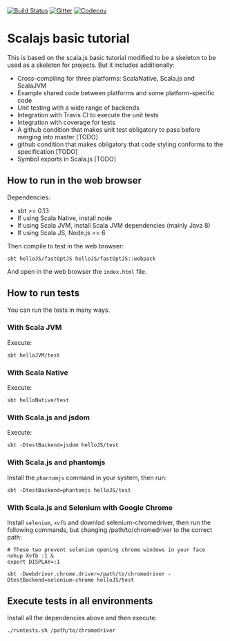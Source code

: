 [![Build Status](https://travis-ci.org/nVotesOrg/scala-js-basic-example.svg?branch=master)](https://travis-ci.org/nVotesOrg/scala-js-basic-example) [![Gitter](https://img.shields.io/badge/gitter-join%20chat-green.svg)](https://gitter.im/nVotesOrg/scala-js-basic-example) [![Codecov](https://codecov.io/github/nVotesOrg/scala-js-basic-example.svg/coverage.svg?branch=master)](https://codecov.io/github/nVotesOrg/scala-js-basic-example.svg?branch=master)

# Scalajs basic tutorial

This is based on the scala.js basic tutorial modified to be a skeleton to be used as
a skeleton for projects. But it includes additionally:
- Cross-compiling for three platforms: ScalaNative, Scala.js and ScalaJVM
- Example shared code between platforms and some platform-specific code
- Unit testing with a wide range of backends
- Integration with Travis CI to execute the unit tests
- Integration with coverage for tests
- A github condition that makes unit test obligatory to pass before merging into master [TODO]
- github condition that makes obligatory that code styling conforms to the specification [TODO]
- Symbol exports in Scala.js [TODO]

## How to run in the web browser

Dependencies:
- sbt >= 0.13
- If using Scala Native, install node
- If using Scala JVM, install Scala JVM dependencies (mainly Java 8)
- If using Scala JS, Node.js >= 6

Then compile to test in the web browser:

    sbt helloJS/fastOptJS helloJS/fastOptJS::webpack

And open in the web browser the `index.html` file.

## How to run tests

You can run the tests in many ways.

### With Scala JVM

Execute:

    sbt helloJVM/test

### With Scala Native

Execute:

    sbt helloNative/test

### With Scala.js and jsdom

Execute:

    sbt -DtestBackend=jsdom helloJS/test

### With Scala.js and phantomjs

Install the `phantomjs` command in your system, then run:

    sbt -DtestBackend=phantomjs helloJS/test

### With Scala.js and Selenium with Google Chrome

Install `selenium`, `xvfb` and downlod selenium-chromedriver, then run the
following commands, but changing /path/to/chromedriver to the correct path:

    # These two prevent selenium opening chrome windows in your face
    nohup Xvfb :1 &
    export DISPLAY=:1

    sbt -Dwebdriver.chrome.driver=/path/to/chromedriver -DtestBackend=selenium-chrome helloJS/test

## Execute tests in all environments

Install all the dependencies above and then execute:

    ./runtests.sh /path/to/chromedriver
